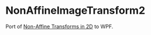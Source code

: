 # NonAffineImageTransform2

Port of [Non-Affine Transforms in 2D](http://www.charlespetzold.com/blog/2007/08/250638.html) to WPF.
